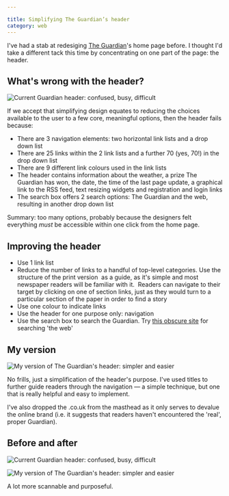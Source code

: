 ```yaml
---

title: Simplifying The Guardian’s header
category: web
---
```


I've had a stab at redesiging [The Guardian](http://guardian.co.uk)'s home page before. I thought I'd take a different tack this time by concentrating on one part of the page: the header.

## What's wrong with the header?

![Current Guardian header: confused, busy, difficult](http://farm4.static.flickr.com/3095/2871554755_1f5b165ed8_o.jpg)

If we accept that simplifying design equates to reducing the choices available to the user to a few core, meaningful options, then the header fails because:

* There are 3 navigation elements: two horizontal link lists and a drop down list
* There are 25 links within the 2 link lists and a further 70 (yes, 70!) in the drop down list
* There are 9 different link colours used in the link lists
* The header contains information about the weather, a prize The Guardian has won, the date, the time of the last page update, a graphical link to the RSS feed, text resizing widgets and registration and login links
* The search box offers 2 search options: The Guardian and the web, resulting in another drop down list


Summary: too many options, probably because the designers felt everything _must_ be accessible within one click from the home page.


## Improving the header

* Use 1 link list
* Reduce the number of links to a handful of top-level categories. Use the structure of the print version  as a guide, as it's simple and most newspaper readers will be familiar with it.  Readers can navigate to their target by clicking on one of section links, just as they would turn to a particular section of the paper in order to find a story
* Use one colour to indicate links
* Use the header for one purpose only: navigation
* Use the search box to search the Guardian. Try [this obscure site](http://google.co.uk) for searching 'the web'

## My version

![My version of The Guardian's header: simpler and easier](http://farm4.static.flickr.com/3100/2872393384_208b474c7c_o.jpg)

No frills, just a simplification of the header's purpose. I've used titles to further guide readers through the navigation — a simple technique, but one that is really helpful and easy to implement.

I've also dropped the .co.uk from the masthead as it only serves to devalue the online brand (i.e. it suggests that readers haven't encountered the 'real', proper Guardian).

## Before and after

![Current Guardian header: confused, busy, difficult](http://farm4.static.flickr.com/3095/2871554755_1f5b165ed8_o.jpg)

![My version of The Guardian's header: simpler and easier](http://farm4.static.flickr.com/3100/2872393384_208b474c7c_o.jpg)

A lot more scannable and purposeful.
